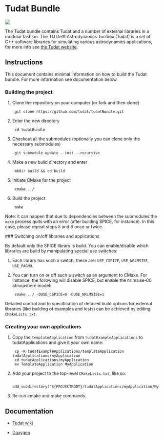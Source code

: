 # Tudat Bundle

[![](https://github.com/sebranchett/tudatBundle/workflows/tudatBundleCI/badge.svg)](https://github.com/sebranchett/tudatBundle/actions)

The Tudat bundle contains Tudat and a number of external libraries in a modular fashion. The TU Delft Astrodynamics Toolbox (Tudat) is a set of C++ software libraries for simulating various astrodynamics applications, for more info see [the Tudat website](http://tudat.tudelft.nl).

## Instructions
This document contains minimal information on how to build the Tudat bundle. For more information see documentation below.

### Building the project

1. Clone the repository on your computer (or fork and then clone)

        git clone https://github.com/tudat/tudatBundle.git

2. Enter the new directory

        cd tudatBundle

3. Checkout all the submodules (optionally you can clone only the necessary submodules)

        git submodule update --init --recursive

4. Make a new build directory and enter

        mkdir build && cd build

5. Initiate CMake for the project

        cmake ../

6. Build the project

        make

Note: it can happen that due to dependencies between the submodules the ```make``` process quits with an error (after building SPICE, for instance). In this case, please repeat steps 5 and 6 once or twice.

<a name="switching_apps">
### Switching on/off libraries and applications
</a>

By default only the SPICE library is build. You can enable/disable which libraries are build by manipulating special use switches:

1. Each library has such a switch, these are: ```USE_CSPICE```, ```USE_NRLMSISE```, ```USE_PAGMO```.

2. You can turn on or off such a switch as an argument to CMake. For instance, the following will disable SPICE, but enable the nrlmsise-00 atmopshere model:

        cmake ../ -DUSE_CSPICE=0 -DUSE_NRLMSISE=1

Detailed control and to specification of detailed build options for external libraries (like building of examples and tests) can be achieved by editing ```CMakeLists.txt```.

### Creating your own applications

1. Copy the ```templateApplication``` from ```tudatExampleApplications``` to tudatApplications and give it your own name:

        cp -R tudatExampleApplications/templateApplication tudatApplications/myApplication
        cd tudatApplications/myApplication
        mv TemplateApplication MyApplication

2. Add your project to the top-level ```CMakeLists.txt```, like so:

        add_subdirectory("${PROJECTROOT}/tudatApplications/myApplication/MyApplication")

3. Re-run cmake and make commands.

## Documentation

* [Tudat wiki](http://tudat.tudelft.nl/projects/tudat/wiki)

* [Doxygen](http://tudat.tudelft.nl/Doxygen/Tudat/docs/index.html)
